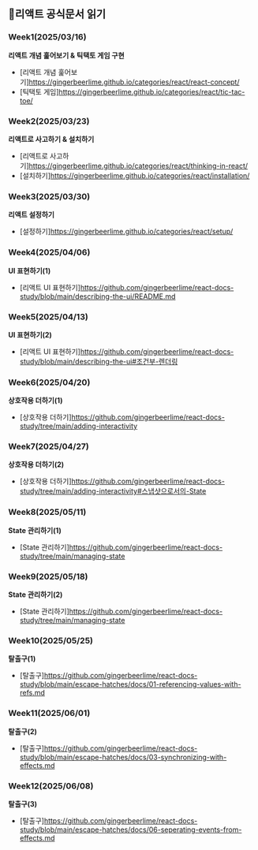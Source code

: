 ## 📖리액트 공식문서 읽기

### Week1(2025/03/16)

**리액트 개념 훑어보기 & 틱택토 게임 구현**

- [리액트 개념 훑어보기]https://gingerbeerlime.github.io/categories/react/react-concept/
- [틱택토 게임]https://gingerbeerlime.github.io/categories/react/tic-tac-toe/

### Week2(2025/03/23)

**리액트로 사고하기 & 설치하기**

- [리액트로 사고하기]https://gingerbeerlime.github.io/categories/react/thinking-in-react/
- [설치하기]https://gingerbeerlime.github.io/categories/react/installation/

### Week3(2025/03/30)

**리액트 설정하기**

- [설정하기]https://gingerbeerlime.github.io/categories/react/setup/

### Week4(2025/04/06)

**UI 표현하기(1)**

- [리액트 UI 표현하기]https://github.com/gingerbeerlime/react-docs-study/blob/main/describing-the-ui/README.md

### Week5(2025/04/13)

**UI 표현하기(2)**

- [리액트 UI 표현하기]https://github.com/gingerbeerlime/react-docs-study/blob/main/describing-the-ui#조건부-렌더링

### Week6(2025/04/20)

**상호작용 더하기(1)**

- [상호작용 더하기]https://github.com/gingerbeerlime/react-docs-study/tree/main/adding-interactivity

### Week7(2025/04/27)

**상호작용 더하기(2)**

- [상호작용 더하기]https://github.com/gingerbeerlime/react-docs-study/tree/main/adding-interactivity#스냅샷으로서의-State

### Week8(2025/05/11)

**State 관리하기(1)**

- [State 관리하기]https://github.com/gingerbeerlime/react-docs-study/tree/main/managing-state

### Week9(2025/05/18)

**State 관리하기(2)**

- [State 관리하기]https://github.com/gingerbeerlime/react-docs-study/tree/main/managing-state

### Week10(2025/05/25)

**탈출구(1)**

- [탈출구]https://github.com/gingerbeerlime/react-docs-study/blob/main/escape-hatches/docs/01-referencing-values-with-refs.md

### Week11(2025/06/01)

**탈출구(2)**

- [탈출구]https://github.com/gingerbeerlime/react-docs-study/blob/main/escape-hatches/docs/03-synchronizing-with-effects.md

### Week12(2025/06/08)

**탈출구(3)**

- [탈출구]https://github.com/gingerbeerlime/react-docs-study/blob/main/escape-hatches/docs/06-seperating-events-from-effects.md
